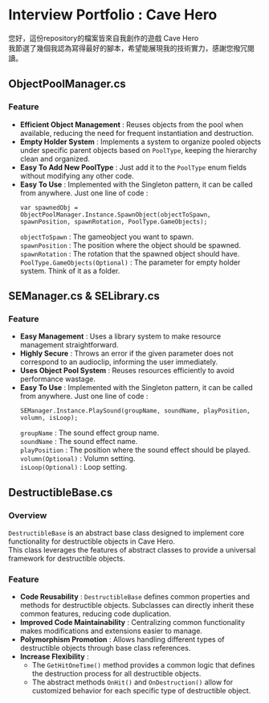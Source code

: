 # Interview Portfolio : Cave Hero
您好，這份repository的檔案皆來自我創作的遊戲 Cave Hero  
我節選了幾個我認為寫得最好的腳本，希望能展現我的技術實力，感謝您撥冗閱讀。

## ObjectPoolManager.cs
  ### Feature
  - **Efficient Object Management** : Reuses objects from the pool when available, reducing the need for frequent instantiation and destruction.
  - **Empty Holder System** : Implements a system to organize pooled objects under specific parent objects based on `PoolType`, keeping the hierarchy clean and organized.
  - **Easy To Add New PoolType** : Just add it to the `PoolType` enum fields without modifying any other code.
  - **Easy To Use** : Implemented with the Singleton pattern, it can be called from anywhere. Just one line of code :
    ```
    var spawnedObj = ObjectPoolManager.Instance.SpawnObject(objectToSpawn, spawnPosition, spawnRotation, PoolType.GameObjects);
    ```
    `objectToSpawn` : The gameobject you want to spawn.  
    `spawnPosition` : The position where the object should be spawned.  
    `spawnRotation` : The rotation that the spawned object should have.  
    `PoolType.GameObjects(Optional)` : The parameter for empty holder system. Think of it as a folder.
## SEManager.cs & SELibrary.cs
  ### Feature
  - **Easy Management** : Uses a library system to make resource management straightforward.
  - **Highly Secure** : Throws an error if the given parameter does not correspond to an audioclip, informing the user immediately.
  - **Uses Object Pool System** : Reuses resources efficiently to avoid performance wastage.
  - **Easy To Use** : Implemented with the Singleton pattern, it can be called from anywhere. Just one line of code :
    ```
    SEManager.Instance.PlaySound(groupName, soundName, playPosition, volumn, isLoop);
    ```
    `groupName` : The sound effect group name.  
    `soundName` : The sound effect name.  
    `playPosition` : The position where the sound effect should be played.  
    `volumn(Optional)` : Volumn setting.  
    `isLoop(Optional)` : Loop setting.
## DestructibleBase.cs
  ### Overview
  `DestructibleBase` is an abstract base class designed to implement core functionality for destructible objects in Cave Hero.   
  This class leverages the features of abstract classes to provide a universal framework for destructible objects.
  ### Feature
  - **Code Reusability** : `DestructibleBase` defines common properties and methods for destructible objects. Subclasses can directly inherit these common features, reducing code duplication.
  - **Improved Code Maintainability** : Centralizing common functionality makes modifications and extensions easier to manage.
  - **Polymorphism Promotion** : Allows handling different types of destructible objects through base class references.
  - **Increase Flexibility** :
    - The `GetHitOneTime()` method provides a common logic that defines the destruction process for all destructible objects.
    - The abstract methods `OnHit()` and `OnDestruction()` allow for customized behavior for each specific type of destructible object.





  
